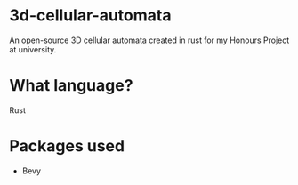 # 3d-cellular-automata
An open-source 3D cellular automata created in rust for my Honours Project at university. 

# What language?
Rust

# Packages used
- Bevy

